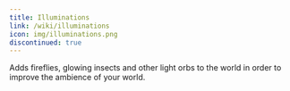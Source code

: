 ```yaml
---
title: Illuminations
link: /wiki/illuminations
icon: img/illuminations.png
discontinued: true
---
```


Adds fireflies, glowing insects and other light orbs to the world in order to improve the ambience of your world.
